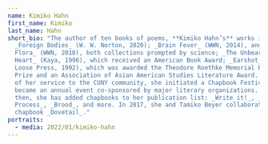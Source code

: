 ```yaml
---
name: Kimiko Hahn
first_name: Kimiko
last_name: Hahn
short_bio: "The author of ten books of poems, **Kimiko Hahn’s** works include:
  _Foreign Bodies_ (W. W. Norton, 2020); _Brain Fever_ (WWN, 2014), and _Toxic
  Flora_ (WWN, 2010), both collections prompted by science; _The Unbearable
  Heart_ (Kaya, 1996), which received an American Book Award; _Earshot_ (Hanging
  Loose Press, 1992), which was awarded the Theodore Roethke Memorial Poetry
  Prize and an Association of Asian American Studies Literature Award. As part
  of her service to the CUNY community, she initiated a Chapbook Festival that
  became an annual event co-sponsored by major literary organizations. Since
  then, she has added chapbooks to her publication list: _Write it!_, _Brittle
  Process_, _Brood_, and more. In 2017, she and Tamiko Beyer collaborated on the
  chapbook _Dovetail_."
portraits:
  - media: 2022/01/kimiko-hahn
---
```

